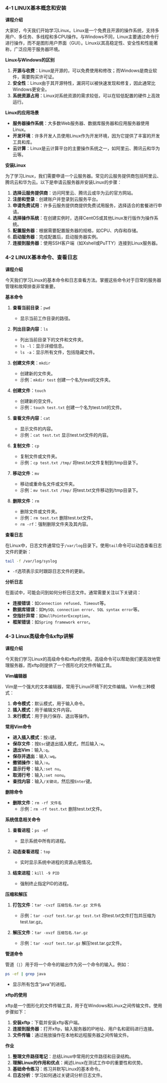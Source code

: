 ### 4-1 LINUX基本概念和安装

**课程介绍**

大家好，今天我们开始学习Linux。Linux是一个免费且开源的操作系统，支持多用户、多任务、多线程和多CPU操作。与Windows不同，Linux主要通过命令行进行操作，而不是图形用户界面（GUI）。Linux以其高稳定性、安全性和性能著称，广泛应用于服务器环境。

**Linux与Windows的区别**

1. **开源与收费**：Linux是开源的，可以免费使用和修改；而Windows是商业软件，需要购买许可证。
2. **安全性**：Linux由于其开源特性，漏洞可以被快速发现和修复，因此通常比Windows更安全。
3. **系统资源占用**：Linux对系统资源的需求较低，可以在较低配置的硬件上高效运行。

**Linux的应用场景**

- **服务器操作系统**：大多数Web服务器、数据库服务器和应用服务器使用Linux。
- **开发环境**：许多开发人员使用Linux作为开发环境，因为它提供了丰富的开发工具和库。
- **云计算**：Linux是云计算平台的主要操作系统之一，如阿里云、腾讯云和华为云等。

**安装Linux**

为了学习Linux，我们需要申请一个云服务器。常见的云服务提供商包括阿里云、腾讯云和华为云。以下是申请云服务器并安装Linux的步骤：

1. **选择云服务提供商**：访问阿里云、腾讯云或华为云的官方网站。
2. **注册和登录**：创建账户并登录到云服务平台。
3. **申请免费试用**：许多云服务提供商提供免费试用服务，选择适合的套餐进行申请。
4. **选择操作系统**：在创建实例时，选择CentOS或其他Linux发行版作为操作系统。
5. **配置服务器**：根据需要配置服务器的规格，如CPU、内存和存储。
6. **启动服务器**：完成配置后，启动服务器实例。
7. **连接到服务器**：使用SSH客户端（如Xshell或PuTTY）连接到Linux服务器。

### 4-2 LINUX基本命令、查看日志

**课程介绍**

今天我们学习Linux的基本命令和日志查看方法。掌握这些命令对于日常的服务器管理和故障排查非常重要。

**基本命令**

1. **查看当前目录**：`pwd`
   - 显示当前工作目录的路径。

2. **列出目录内容**：`ls`
   - 列出当前目录下的文件和文件夹。
   - `ls -l`：显示详细信息。
   - `ls -a`：显示所有文件，包括隐藏文件。

3. **创建文件夹**：`mkdir`
   - 创建新的文件夹。
   - 示例：`mkdir test` 创建一个名为test的文件夹。

4. **创建文件**：`touch`
   - 创建新的空文件。
   - 示例：`touch test.txt` 创建一个名为test.txt的文件。

5. **查看文件内容**：`cat`
   - 显示文件的内容。
   - 示例：`cat test.txt` 显示test.txt文件的内容。

6. **复制文件**：`cp`
   - 复制文件或文件夹。
   - 示例：`cp test.txt /tmp/` 将test.txt文件复制到/tmp目录下。

7. **移动文件**：`mv`
   - 移动或重命名文件或文件夹。
   - 示例：`mv test.txt /tmp/` 将test.txt文件移动到/tmp目录下。

8. **删除文件**：`rm`
   - 删除文件或文件夹。
   - 示例：`rm test.txt` 删除test.txt文件。
   - `rm -rf`：强制删除文件夹及其内容。

**查看日志**

在Linux中，日志文件通常位于`/var/log`目录下。使用`tail`命令可以动态查看日志文件的更新：

```bash
tail -f /var/log/syslog
```

- `-f`选项表示实时跟踪日志文件的更新。

**分析日志**

在面试中，可能会问到如何分析日志文件。通常需要关注以下关键词：

- **连接错误**：如`Connection refused`、`Timeout`等。
- **数据库错误**：如`MySQL connection error`、`SQL syntax error`等。
- **空指针异常**：如`NullPointerException`。
- **框架错误**：如`Spring framework error`。

### 4-3 Linux高级命令&xftp讲解

**课程介绍**

今天我们学习Linux的高级命令和xftp的使用。高级命令可以帮助我们更高效地管理服务器，而xftp则提供了一个图形化的文件传输工具。

**Vim编辑器**

Vim是一个强大的文本编辑器，常用于Linux环境下的文件编辑。Vim有三种模式：

1. **命令模式**：默认模式，用于输入命令。
2. **插入模式**：用于编辑文件内容。
3. **末行模式**：用于执行保存、退出等操作。

**常用Vim命令**

- **进入插入模式**：按`i`键。
- **保存文件**：按`Esc`键退出插入模式，然后输入`:w`。
- **退出Vim**：输入`:q`。
- **保存并退出**：输入`:wq`。
- **撤销操作**：输入`:u`。
- **显示行号**：输入`:set nu`。
- **取消行号**：输入`:set nonu`。
- **查找内容**：输入`/关键词`，然后按`Enter`键。

**删除命令**

- **删除文件**：`rm -rf 文件名`
  - 示例：`rm -rf test.txt` 删除test.txt文件。

**系统信息相关命令**

1. **查看进程**：`ps -ef`
   - 显示系统中所有的进程。

2. **动态查看进程**：`top`
   - 实时显示系统中进程的资源占用情况。

3. **结束进程**：`kill -9 PID`
   - 强制终止指定PID的进程。

**压缩和解压**

1. **打包文件**：`tar -cvzf 压缩包名.tar.gz 文件名`
   - 示例：`tar -cvzf test.tar.gz test.txt` 将test.txt文件打包并压缩为test.tar.gz。

2. **解压文件**：`tar -xvzf 压缩包名.tar.gz`
   - 示例：`tar -xvzf test.tar.gz` 解压test.tar.gz文件。

**管道命令**

管道（`|`）用于将一个命令的输出作为另一个命令的输入。例如：

```bash
ps -ef | grep java
```

- 显示所有包含“java”的进程。

**xftp的使用**

xftp是一个图形化的文件传输工具，用于在Windows和Linux之间传输文件。使用步骤如下：

1. **安装xftp**：下载并安装xftp客户端。
2. **连接到服务器**：打开xftp，输入服务器的IP地址、用户名和密码进行连接。
3. **文件传输**：通过拖放操作在本地和远程服务器之间传输文件。

**作业**

1. **整理文件路径笔记**：总结Linux中常用的文件路径和目录结构。
2. **理解Linux的作用和优点**：阐述Linux在测试工作中的重要性和优势。
3. **基础命令练习**：练习并默写Linux的基本命令。
4. **日志分析**：学习如何通过关键词分析日志文件。
